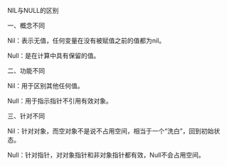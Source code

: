 NIL与NULL的区别

一、概念不同

Nil：表示无值，任何变量在没有被赋值之前的值都为nil。

Null：是在计算中具有保留的值。

二、功能不同

Nil：用于区别其他任何值。

Null：用于指示指针不引用有效对象。

三、针对不同

Nil：针对对象，而空对象不是说不占用空间，相当于一个“洗白”，回到初始状态。

Null：针对指针，对对象指针和非对象指针都有效，Null不会占用空间。